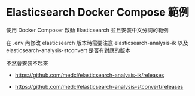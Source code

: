 # Elasticsearch Docker Compose 範例

使用 Docker Composer 啟動 Elasticsearch 並且安裝中文分詞的範例

在 .env 內修改 elasticsearch 版本時需要注意 elasticsearch-analysis-ik 以及 elasticsearch-analysis-stconvert 是否有對應的版本

不然會安裝不起來

- https://github.com/medcl/elasticsearch-analysis-ik/releases

- https://github.com/medcl/elasticsearch-analysis-stconvert/releases
